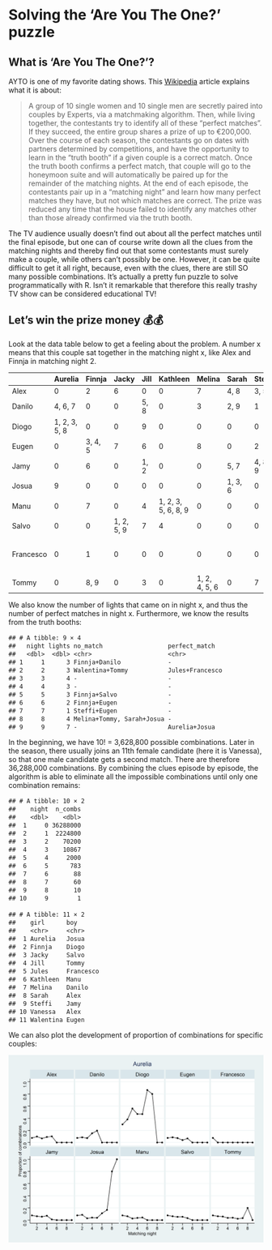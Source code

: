 Solving the ‘Are You The One?’ puzzle
================

## What is ‘Are You The One?’?

AYTO is one of my favorite dating shows. This
[Wikipedia](https://en.wikipedia.org/wiki/Are_You_the_One%3F_(German_TV_series))
article explains what it is about:

<blockquote>
A group of 10 single women and 10 single men are secretly paired into
couples by Experts, via a matchmaking algorithm. Then, while living
together, the contestants try to identify all of these “perfect
matches”. If they succeed, the entire group shares a prize of up to
€200,000. Over the course of each season, the contestants go on dates
with partners determined by competitions, and have the opportunity to
learn in the “truth booth” if a given couple is a correct match. Once
the truth booth confirms a perfect match, that couple will go to the
honeymoon suite and will automatically be paired up for the remainder of
the matching nights. At the end of each episode, the contestants pair up
in a “matching night” and learn how many perfect matches they have, but
not which matches are correct. The prize was reduced any time that the
house failed to identify any matches other than those already confirmed
via the truth booth.
</blockquote>

The TV audience usually doesn’t find out about all the perfect matches
until the final episode, but one can of course write down all the clues
from the matching nights and thereby find out that some contestants must
surely make a couple, while others can’t possibly be one. However, it
can be quite difficult to get it all right, because, even with the
clues, there are still SO many possible combinations. It’s actually a
pretty fun puzzle to solve programmatically with R. Isn’t it remarkable
that therefore this really trashy TV show can be considered educational
TV!

## Let’s win the prize money 💰💰

Look at the data table below to get a feeling about the problem. A
number x means that this couple sat together in the matching night x,
like Alex and Finnja in matching night 2.

|           | Aurelia       | Finnja  | Jacky      | Jill | Kathleen            | Melina        | Sarah   | Steffi  | Jules                  | Walentina  | Vanessa |
|-----------|:--------------|:--------|:-----------|:-----|:--------------------|:--------------|:--------|:--------|:-----------------------|:-----------|:--------|
| Alex      | 0             | 2       | 6          | 0    | 0                   | 7             | 4, 8    | 3, 5    | 1                      | 0          | 9       |
| Danilo    | 4, 6, 7       | 0       | 0          | 5, 8 | 0                   | 3             | 2, 9    | 1       | 0                      | 0          | 0       |
| Diogo     | 1, 2, 3, 5, 8 | 0       | 0          | 9    | 0                   | 0             | 0       | 0       | 0                      | 0          | 4, 6, 7 |
| Eugen     | 0             | 3, 4, 5 | 7          | 6    | 0                   | 8             | 0       | 2       | 0                      | 1, 9       | 0       |
| Jamy      | 0             | 6       | 0          | 1, 2 | 0                   | 0             | 5, 7    | 4, 8, 9 | 0                      | 0          | 3       |
| Josua     | 9             | 0       | 0          | 0    | 0                   | 0             | 1, 3, 6 | 0       | 0                      | 2, 4, 5, 7 | 8       |
| Manu      | 0             | 7       | 0          | 4    | 1, 2, 3, 5, 6, 8, 9 | 0             | 0       | 0       | 0                      | 0          | 0       |
| Salvo     | 0             | 0       | 1, 2, 5, 9 | 7    | 4                   | 0             | 0       | 0       | 0                      | 3, 6, 8    | 0       |
| Francesco | 0             | 1       | 0          | 0    | 0                   | 0             | 0       | 0       | 2, 3 ,4, 5, 6, 7, 8, 9 | 0          | 0       |
| Tommy     | 0             | 8, 9    | 0          | 3    | 0                   | 1, 2, 4, 5, 6 | 0       | 7       | 0                      | 0          | 0       |

We also know the number of lights that came on in night x, and thus the
number of perfect matches in night x. Furthermore, we know the results
from the truth booths:

    ## # A tibble: 9 × 4
    ##   night lights no_match                  perfect_match  
    ##   <dbl>  <dbl> <chr>                     <chr>          
    ## 1     1      3 Finnja+Danilo             -              
    ## 2     2      3 Walentina+Tommy           Jules+Francesco
    ## 3     3      4 -                         -              
    ## 4     4      3 -                         -              
    ## 5     5      3 Finnja+Salvo              -              
    ## 6     6      2 Finnja+Eugen              -              
    ## 7     7      1 Steffi+Eugen              -              
    ## 8     8      4 Melina+Tommy, Sarah+Josua -              
    ## 9     9      7 -                         Aurelia+Josua

In the beginning, we have 10! = 3,628,800 possible combinations. Later
in the season, there usually joins an 11th female candidate (here it is
Vanessa), so that one male candidate gets a second match. There are
therefore 36,288,000 combinations. By combining the clues episode by
episode, the algorithm is able to eliminate all the impossible
combinations until only one combination remains:

    ## # A tibble: 10 × 2
    ##    night  n_combs
    ##    <dbl>    <dbl>
    ##  1     0 36288000
    ##  2     1  2224800
    ##  3     2    70200
    ##  4     3    10867
    ##  5     4     2000
    ##  6     5      783
    ##  7     6       88
    ##  8     7       60
    ##  9     8       10
    ## 10     9        1

    ## # A tibble: 11 × 2
    ##    girl      boy      
    ##    <chr>     <chr>    
    ##  1 Aurelia   Josua    
    ##  2 Finnja    Diogo    
    ##  3 Jacky     Salvo    
    ##  4 Jill      Tommy    
    ##  5 Jules     Francesco
    ##  6 Kathleen  Manu     
    ##  7 Melina    Danilo   
    ##  8 Sarah     Alex     
    ##  9 Steffi    Jamy     
    ## 10 Vanessa   Alex     
    ## 11 Walentina Eugen

We can also plot the development of proportion of combinations for
specific couples:

![](graphics/aurelia.png)<!-- -->
